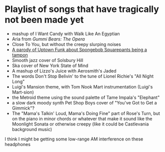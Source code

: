 # Playlist of songs that have tragically not been made yet

- mashup of I Want Candy with Walk Like An Egyptian
- Aria from *Gummi Bears: The Opera*
- Close To You, but without the creepy slurping noises
- [A parody of Uptown Funk about Spongebob Squarepants being a tampon](120b7848-7302-417a-932a-1f14e7593b4e.md)
- Smooth jazz cover of Solsbury Hill
- Ska cover of New York State of Mind
- A mashup of Lizzo's Juice with Aerosmith's Jaded
- The words Don't Stop Belivin' to the tune of Lionel Richie's "All Night Long"
- Luigi's Mansion theme, with Tom Nook Mart instrumentation (Luigi's Mart-sion)
- the Metroid theme using the sound palette of Tame Impala's "Elephant"
- a slow dark moody synth Pet Shop Boys cover of "You've Got to Get a Gimmick"?
- The "Mama's Talkin' Loud, Mama's Doing Fine" part of Rose's Turn, but on the piano in minor chords or whatever that make it sound like the Moonlight Sonata or otherwise creepy (like it could be Castlevania background music)

I think I might be getting some low-range AM interference on these headphones
